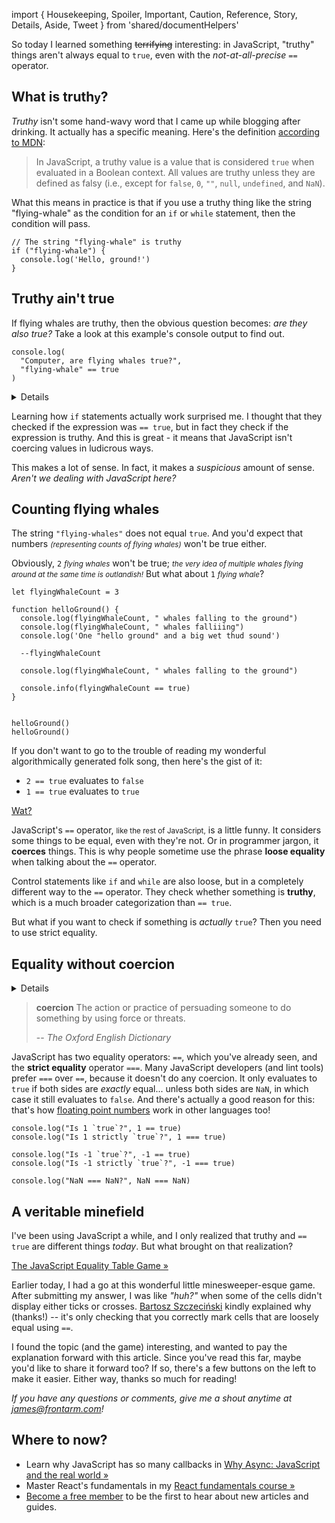 import { Housekeeping, Spoiler, Important, Caution, Reference, Story, Details, Aside, Tweet } from 'shared/documentHelpers'

So today I learned something <del>terrifying</del> interesting: in JavaScript, "truthy" things aren't always equal to `true`, even with the *not-at-all-precise* `==` operator.


## What is truth<small>y</small>?

*Truthy* isn't some hand-wavy word that I came up while blogging after drinking. It actually has a specific meaning. Here's the definition [according to MDN](https://developer.mozilla.org/en-US/docs/Glossary/Truthy):

> In JavaScript, a truthy value is a value that is considered `true` when evaluated in a Boolean context. All values are truthy unless they are defined as falsy (i.e., except for `false`, `0`, `""`, `null`, `undefined`, and `NaN`).

What this means in practice is that if you use a truthy thing like the string "flying-whale" as the condition for an `if` or `while` statement, then the condition will pass.

```js{unpersisted,defaultRightPanel=console,defaultIsRightPanelMaximized}
// The string "flying-whale" is truthy
if ("flying-whale") {
  console.log('Hello, ground!')
}
```


## Truthy ain't true

If flying whales are truthy, then the obvious question becomes: *are they also true?* Take a look at this example's console output to find out.

```js{unpersisted,defaultRightPanel=console,defaultIsRightPanelMaximized}
console.log(
  "Computer, are flying whales true?",
  "flying-whale" == true
)
```

<Aside>
<Details>

For what it's worth, JavaScript doesn't consider the string `"falling-petunias"` to be `true` either. But I guess it can't take *all* of its design decisions from [the hitchhiker's guide](https://www.goodreads.com/quotes/198068-another-thing-that-got-forgotten-was-the-fact-that-against).

</Details>
</Aside>

Learning how `if` statements actually work surprised me. I thought that they checked if the expression was `== true`, but in fact they check if the expression is truthy. And this is great - it means that JavaScript isn't coercing values in ludicrous ways.

This makes a lot of sense. In fact, it makes a *suspicious* amount of sense. *Aren't we dealing with JavaScript here?*


## Counting flying whales

The string `"flying-whales"` does not equal `true`. And you'd expect that numbers *<small>(representing counts of flying whales)</small>* won't be true either.

Obviously, `2` *<small>flying whales</small>* won't be true; *<small>the very idea of multiple whales flying around at the same time is outlandish!</small>* But what about `1` *<small>flying whale</small>*?

```js{unpersisted,defaultRightPanel=console,defaultIsRightPanelMaximized}
let flyingWhaleCount = 3

function helloGround() {
  console.log(flyingWhaleCount, " whales falling to the ground")
  console.log(flyingWhaleCount, " whales falliiing")
  console.log('One "hello ground" and a big wet thud sound')

  --flyingWhaleCount

  console.log(flyingWhaleCount, " whales falling to the ground")
  
  console.info(flyingWhaleCount == true)
}


helloGround()
helloGround()
```

If you don't want to go to the trouble of reading my wonderful algorithmically generated folk song, then here's the gist of it:

- `2 == true` evaluates to `false`
- `1 == true` evaluates to `true`

[Wat?](https://www.destroyallsoftware.com/talks/wat)

JavaScript's `==` operator, <small>like the rest of JavaScript,</small> is a little funny. It considers some things to be equal, even with they're not. Or in programmer jargon, it **coerces** things. This is why people sometime use the phrase **loose equality** when talking about the `==` operator.

Control statements like `if` and `while` are also loose, but in a completely different way to the `==` operator. They check whether something is **truthy**, which is a much broader categorization than `== true`.

But what if you want to check if something is *actually* `true`? Then you need to use strict equality.


## Equality without coercion

<Aside>
<Details>

I also realized today that there must be a lot of politically minded computer scientists out there naming these things.

</Details>
</Aside>

> **coercion** The action or practice of persuading someone to do something by using force or threats.
> 
> -- <cite>The Oxford English Dictionary</cite>


JavaScript has two equality operators: `==`, which you've already seen, and the **strict equality** operator `===`.
Many JavaScript developers (and lint tools) prefer `===` over `==`, because it doesn't do any coercion. It only evaluates to `true` if both sides are *exactly* equal... unless both sides are `NaN`, in which case it still evaluates to `false`. And there's actually a good reason for this: that's how [floating point numbers](https://en.wikipedia.org/wiki/IEEE_754) work in other languages too!


```js{unpersisted,defaultRightPanel=console,defaultIsRightPanelMaximized}
console.log("Is 1 `true`?", 1 == true)
console.log("Is 1 strictly `true`?", 1 === true)

console.log("Is -1 `true`?", -1 == true)
console.log("Is -1 strictly `true`?", -1 === true)

console.log("NaN === NaN?", NaN === NaN)
```


## A veritable minefield

I've been using JavaScript a while, and I only realized that truthy and `== true` are different things *today*. But what brought on that realization?

[The JavaScript Equality Table Game &raquo;](https://slikts.github.io/js-equality-game/)

Earlier today, I had a go at this wonderful little minesweeper-esque game. After submitting my answer, I was like *"huh?"* when some of the cells didn't display either ticks or crosses. [Bartosz Szczeciński](https://twitter.com/btmpl) kindly explained why (thanks!) -- it's only checking that you correctly mark cells that are loosely equal using `==`.

I found the topic (and the game) interesting, and wanted to pay the explanation forward with this article. Since you've read this far, maybe you'd like to share it forward too? If so, there's a few buttons on the left to make it easier. Either way, thanks so much for reading!

*If you have any questions or comments, give me a shout anytime at [james@frontarm.com](mailto:james@frontarm.com)!*


## Where to now?

- Learn why JavaScript has so many callbacks in [Why Async: JavaScript and the real world &raquo;](/courses/async-javascript/promises/why-async/)
- Master React's fundamentals in my [React fundamentals course &raquo;](/courses/react-fundamentals/)
- [Become a free member](/members/register/) to be the first to hear about new articles and guides.

